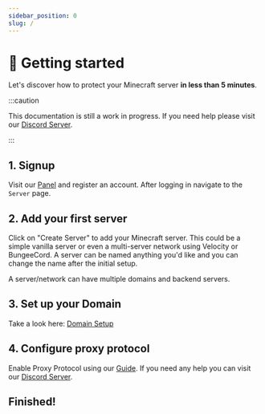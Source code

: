 ```yaml
---
sidebar_position: 0
slug: /
---
```


# 👋 Getting started

Let's discover how to protect your Minecraft server **in less than 5 minutes**.

:::caution

This documentation is still a work in progress.
If you need help please visit our [Discord Server](https://discord.neoprotect.net).

:::

## 1. Signup

Visit our [Panel](https://panel.neoprotect.net) and register an account.
After logging in navigate to the `Server` page.

## 2. Add your first server
Click on "Create Server" to add your Minecraft server.
This could be a simple vanilla server or even a multi-server network using Velocity or BungeeCord.
A server can be named anything you'd like and you can change the name after the initial setup.

A server/network can have multiple domains and backend servers.

## 3. Set up your Domain

Take a look here: [Domain Setup](gameshield/setup.md)


## 4. Configure proxy protocol

Enable Proxy Protocol using our [Guide](faq/proxy_protocol.md).
If you need any help you can visit our [Discord Server](https://discord.neoprotect.net).

## Finished!